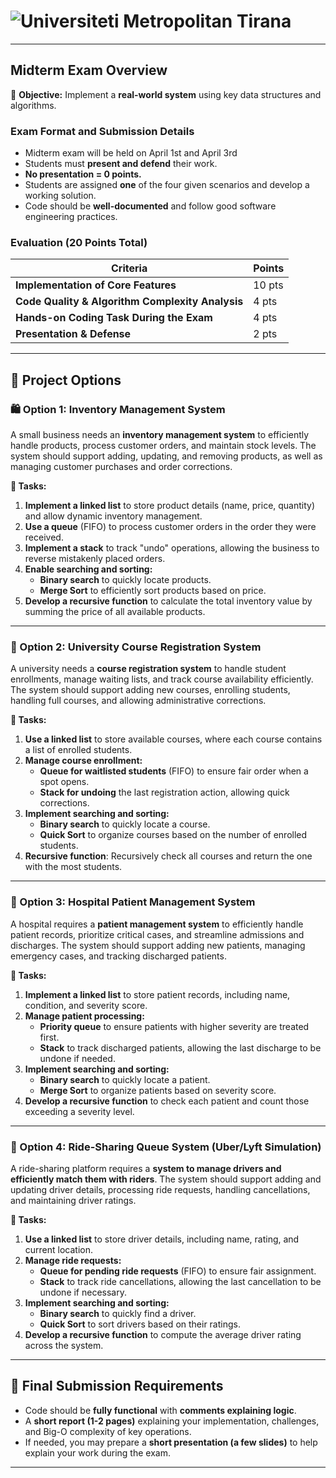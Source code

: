 # ![Universiteti Metropolitan Tirana](https://umt.edu.al/wp-content/uploads/2024/11/Universiteti-Metropolitan-Tirana.webp)

---

## **Midterm Exam Overview**  

🎯 **Objective:** Implement a **real-world system** using key data structures and algorithms.  

### Exam Format and Submission Details
- Midterm exam will be held on April 1st and April 3rd 
- Students must **present and defend** their work.  
- **No presentation = 0 points.**  
- Students are assigned **one** of the four given scenarios and develop a working solution.  
- Code should be **well-documented** and follow good software engineering practices.  

### Evaluation (20 Points Total)
| Criteria | Points |
|----------|--------|
| **Implementation of Core Features** | 10 pts |
| **Code Quality & Algorithm Complexity Analysis** | 4 pts |
| **Hands-on Coding Task During the Exam** | 4 pts |
| **Presentation & Defense** | 2 pts |

---

## **🔹 Project Options**  

### **🛍️ Option 1: Inventory Management System**  
A small business needs an **inventory management system** to efficiently handle products, process customer orders, and maintain stock levels. The system should support adding, updating, and removing products, as well as managing customer purchases and order corrections.  

**🔹 Tasks:**  
1. **Implement a linked list** to store product details (name, price, quantity) and allow dynamic inventory management.  
2. **Use a queue** (FIFO) to process customer orders in the order they were received.  
3. **Implement a stack** to track "undo" operations, allowing the business to reverse mistakenly placed orders.  
4. **Enable searching and sorting:**  
   - **Binary search** to quickly locate products.  
   - **Merge Sort** to efficiently sort products based on price.  
5. **Develop a recursive function** to calculate the total inventory value by summing the price of all available products.  

---

### **🏫 Option 2: University Course Registration System**  
A university needs a **course registration system** to handle student enrollments, manage waiting lists, and track course availability efficiently. The system should support adding new courses, enrolling students, handling full courses, and allowing administrative corrections.  

**🔹 Tasks:**  
1. **Use a linked list** to store available courses, where each course contains a list of enrolled students.  
2. **Manage course enrollment:**  
   - **Queue for waitlisted students** (FIFO) to ensure fair order when a spot opens.  
   - **Stack for undoing** the last registration action, allowing quick corrections.  
3. **Implement searching and sorting:**  
   - **Binary search** to quickly locate a course.  
   - **Quick Sort** to organize courses based on the number of enrolled students.  
4. **Recursive function**:  Recursively check all courses and return the one with the most students.

---

### **🏥 Option 3: Hospital Patient Management System**  
A hospital requires a **patient management system** to efficiently handle patient records, prioritize critical cases, and streamline admissions and discharges. The system should support adding new patients, managing emergency cases, and tracking discharged patients.  

**🔹 Tasks:**  
1. **Implement a linked list** to store patient records, including name, condition, and severity score.  
2. **Manage patient processing:**  
   - **Priority queue** to ensure patients with higher severity are treated first.  
   - **Stack** to track discharged patients, allowing the last discharge to be undone if needed.  
3. **Implement searching and sorting:**  
   - **Binary search** to quickly locate a patient.  
   - **Merge Sort** to organize patients based on severity score.  
4. **Develop a recursive function** to check each patient and count those exceeding a severity level.

---

### **🚖 Option 4: Ride-Sharing Queue System (Uber/Lyft Simulation)**  
A ride-sharing platform requires a **system to manage drivers and efficiently match them with riders**. The system should support adding and updating driver details, processing ride requests, handling cancellations, and maintaining driver ratings.  

**🔹 Tasks:**  
1. **Use a linked list** to store driver details, including name, rating, and current location.  
2. **Manage ride requests:**  
   - **Queue for pending ride requests** (FIFO) to ensure fair assignment.  
   - **Stack** to track ride cancellations, allowing the last cancellation to be undone if necessary.  
3. **Implement searching and sorting:**  
   - **Binary search** to quickly find a driver.  
   - **Quick Sort** to sort drivers based on their ratings.  
4. **Develop a recursive function** to compute the average driver rating across the system.  

---

## **🔹 Final Submission Requirements**  
- Code should be **fully functional** with **comments explaining logic**.  
- A **short report (1-2 pages)** explaining your implementation, challenges, and Big-O complexity of key operations.  
- If needed, you may prepare a **short presentation (a few slides)** to help explain your work during the exam.  

---
